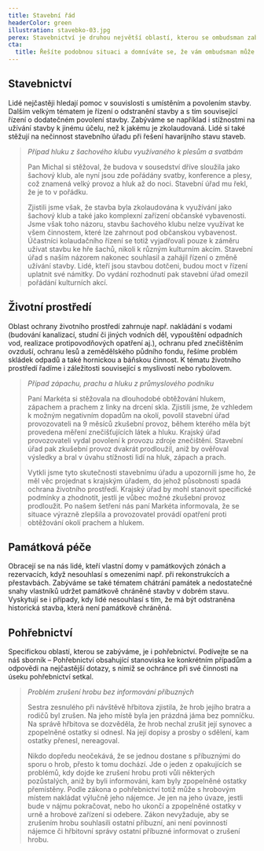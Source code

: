 ```yaml
---
title: Stavební řád
headerColor: green
illustration: stavebko-03.jpg
perex: Stavebnictví je druhou největší oblastí, kterou se ombudsman zabývá. Odbor stavebního řádu se však kromě stavebnictví věnuje také problematice životního prostředí, památkové péči, pohřebnictví, ale také ochraně před nadměrným hlukem nebo ochranou zvířat před týráním. Ročně řešíme asi 900 podnětů.
cta:
  title: Řešíte podobnou situaci a domníváte se, že vám ombudsman může pomoct?
---
```


## Stavebnictví

Lidé nejčastěji hledají pomoc v souvislosti s umístěním a povolením stavby. Dalším velkým tématem je řízení o odstranění stavby a s tím související řízení o dodatečném povolení stavby. Zabýváme se například i stížnostmi na užívání stavby k jinému účelu, než k jakému je zkolaudovaná. Lidé si také stěžují na nečinnost stavebního úřadu při řešení havarijního stavu staveb.

> _Případ hluku z šachového klubu využívaného k plesům a svatbám_
>
> Pan Michal si stěžoval, že budova v sousedství dříve sloužila jako šachový klub, ale nyní jsou zde pořádány svatby, konference a plesy, což znamená velký provoz a hluk až do noci. Stavební úřad mu řekl, že je to v pořádku.
>
> Zjistili jsme však, že stavba byla zkolaudována k využívání jako šachový klub a také jako komplexní zařízení občanské vybavenosti. Jsme však toho názoru, stavbu šachového klubu nelze využívat ke všem činnostem, které lze zahrnout pod občanskou vybavenost. Účastníci kolaudačního řízení se totiž vyjadřovali pouze k záměru užívat stavbu ke hře šachů, nikoli k různým kulturním akcím. Stavební úřad s naším názorem nakonec souhlasil a zahájil řízení o změně užívání stavby. Lidé, kteří jsou stavbou dotčeni, budou moct v řízení uplatnit své námitky. Do vydání rozhodnutí pak stavební úřad omezil pořádání kulturních akcí.

## Životní prostředí

Oblast ochrany životního prostředí zahrnuje např. nakládání s vodami (budování kanalizací, studní či jiných vodních děl, vypouštění odpadních vod, realizace protipovodňových opatření aj.), ochranu před znečištěním ovzduší, ochranu lesů a zemědělského půdního fondu, řešíme problém skládek odpadů a také hornickou a báňskou činnost. K tématu životního prostředí řadíme i záležitosti související s myslivostí nebo rybolovem.

> _Případ zápachu, prachu a hluku z průmyslového podniku_
>
> Paní Markéta si stěžovala na dlouhodobé obtěžování hlukem, zápachem a prachem z linky na drcení skla. Zjistili jsme, že vzhledem k možným negativním dopadům na okolí, povolil stavební úřad provozovateli na 9 měsíců zkušební provoz, během kterého měla být provedena měření znečišťujících látek a hluku. Krajský úřad provozovateli vydal povolení k provozu zdroje znečištění. Stavební úřad pak zkušební provoz dvakrát prodloužil, aniž by ověřoval výsledky a bral v úvahu stížnosti lidí na hluk, zápach a prach.
>
> Vytkli jsme tyto skutečnosti stavebnímu úřadu a upozornili jsme ho, že měl věc projednat s krajským úřadem, do jehož působnosti spadá ochrana životního prostředí. Krajský úřad by mohl stanovit specifické podmínky a zhodnotit, jestli je vůbec možné zkušební provoz prodloužit. Po našem šetření nás paní Markéta informovala, že se situace výrazně zlepšila a provozovatel provádí opatření proti obtěžování okolí prachem a hlukem.

## Památková péče

Obracejí se na nás lidé, kteří vlastní domy v památkových zónách a rezervacích, když nesouhlasí s omezeními např. při rekonstrukcích a přestavbách. Zabýváme se také tématem chátrání památek a nedostatečné snahy vlastníků udržet památkově chráněné stavby v dobrém stavu. Vyskytují se i případy, kdy lidé nesouhlasí s tím, že má být odstraněna historická stavba, která není památkově chráněná.

## Pohřebnictví

Specifickou oblastí, kterou se zabýváme, je i pohřebnictví. Podívejte se na náš sborník – Pohřebnictví obsahující stanoviska ke konkrétním případům a odpovědi na nejčastější dotazy, s nimiž se ochránce při své činnosti na úseku pohřebnictví setkal.

> _Problém zrušení hrobu bez informování příbuzných_
>
> Sestra zesnulého při návštěvě hřbitova zjistila, že hrob jejího bratra a rodičů byl zrušen. Na jeho místě byla jen prázdná jáma bez pomníčku. Na správě hřbitova se dozvěděla, že hrob nechal zrušit její synovec a zpopelněné ostatky si odnesl. Na její dopisy a prosby o sdělení, kam ostatky přenesl, nereagoval.
>
> Nikdo dopředu neočekává, že se jednou dostane s příbuznými do sporu o hrob, přesto k tomu dochází. Jde o jeden z opakujících se problémů, kdy dojde ke zrušení hrobu proti vůli některých pozůstalých, aniž by byli informováni, kam byly zpopelněné ostatky přemístěny. Podle zákona o pohřebnictví totiž může s hrobovým místem nakládat výlučně jeho nájemce. Je jen na jeho úvaze, jestli bude v nájmu pokračovat, nebo ho ukončí a zpopelněné ostatky v urně a hrobové zařízení si odebere. Zákon nevyžaduje, aby se zrušením hrobu souhlasili ostatní příbuzní, ani není povinností nájemce či hřbitovní správy ostatní příbuzné informovat o zrušení hrobu.
